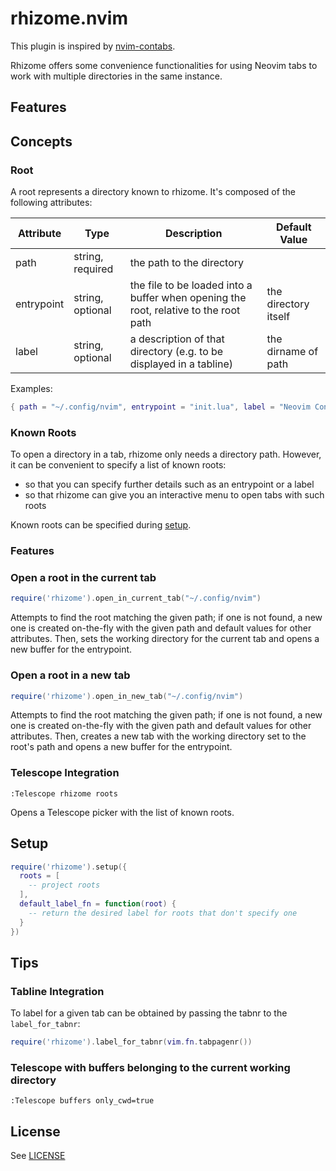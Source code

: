 # rhizome.nvim

This plugin is inspired by [nvim-contabs](https://github.com/m00qek/nvim-contabs).

Rhizome offers some convenience functionalities for using Neovim tabs to work with multiple directories in the same instance.

## Features

## Concepts

### Root

A root represents a directory known to rhizome. It's composed of the following attributes:

| Attribute  | Type             | Description                                                                          | Default Value        |
|------------|------------------|--------------------------------------------------------------------------------------|----------------------|
| path       | string, required | the path to the directory                                                            |                      |
| entrypoint | string, optional | the file to be loaded into a buffer when opening the root, relative to the root path | the directory itself |
| label      | string, optional | a description of that directory (e.g. to be displayed in a tabline)                  | the dirname of path  |

Examples:

```lua
{ path = "~/.config/nvim", entrypoint = "init.lua", label = "Neovim Config" }
```

### Known Roots

To open a directory in a tab, rhizome only needs a directory path. However, it can be convenient to specify a list of known roots:

* so that you can specify further details such as an entrypoint or a label
* so that rhizome can give you an interactive menu to open tabs with such roots

Known roots can be specified during [setup](#setup).

### Features

### Open a root in the current tab

```lua
require('rhizome').open_in_current_tab("~/.config/nvim")
```

Attempts to find the root matching the given path; if one is not found, a new one is created on-the-fly with the given path and default values for other attributes. Then, sets the working directory for the current tab and opens a new buffer for the entrypoint.

### Open a root in a new tab

```lua
require('rhizome').open_in_new_tab("~/.config/nvim")
```

Attempts to find the root matching the given path; if one is not found, a new one is created on-the-fly with the given path and default values for other attributes. Then, creates a new tab with the working directory set to the root's path and opens a new buffer for the entrypoint.

### Telescope Integration

```vim
:Telescope rhizome roots
```

Opens a Telescope picker with the list of known roots.

## Setup

```lua
require('rhizome').setup({
  roots = [
    -- project roots
  ],
  default_label_fn = function(root) {
    -- return the desired label for roots that don't specify one
  }
})
```

## Tips

### Tabline Integration

To label for a given tab can be obtained by passing the tabnr to the `label_for_tabnr`:

```lua
require('rhizome').label_for_tabnr(vim.fn.tabpagenr())
```

### Telescope with buffers belonging to the current working directory

```vim
:Telescope buffers only_cwd=true
```

## License

See [LICENSE](./LICENSE)
